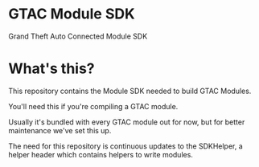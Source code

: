 # GTAC Module SDK
Grand Theft Auto Connected Module SDK

# What's this? #
This repository contains the Module SDK needed to build GTAC Modules.

You'll need this if you're compiling a GTAC module.

Usually it's bundled with every GTAC module out for now, but for better maintenance we've set this up.

The need for this repository is continuous updates to the SDKHelper, a helper header which contains helpers to write modules.
